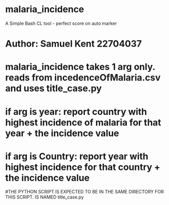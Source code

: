# malaria_incidence
A Simple Bash CL tool - perfect score on auto marker


# Author: Samuel Kent 22704037

# malaria_incidence takes 1 arg only. reads from incedenceOfMalaria.csv and uses title_case.py

# if arg is year: report country with highest incidence of malaria for that year + the incidence value
# if arg is Country: report year with highest incidence for that country + the incidence value


#THE PYTHON SCRIPT IS EXPECTED TO BE IN THE SAME DIRECTORY FOR THIS SCRIPT. IS NAMED title_case.py
